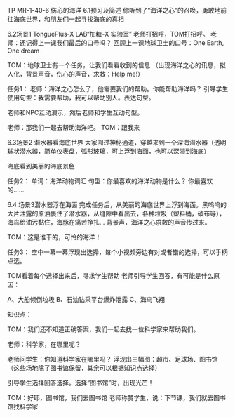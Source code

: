 TP MR-1-40-6 伤心的海洋
6.1预习及简述
你听到了“海洋之心”的召唤，勇敢地前往海底世界，和朋友们一起寻找海底的真相

6.2场景1 TonguePlus-X LAB“加糖-X 实验室”
老师打招呼，TOM打招呼。
老师：还记得上一课我们最后的口号吗？
回顾上一课地球卫士的口号：One Earth, One dream

TOM：地球卫士有一个任务，让我们看看收到的信息
（出现海洋之心的讯息，拟人化，背景声音，伤心的声音，求救：Help me!）

任务1：
老师：海洋之心怎么了，他需要我们的帮助。你能帮助海洋吗？
引导学生使用句型：我需要帮助，我可以帮助别人。表达句型。

老师和NPC互动演示，然后老师和学生互动句型。

老师：那我们一起去帮助海洋吧。
TOM：跟我来


6.3场景2 潜水器看海底世界
大家闯过神秘通道，穿越来到一个深海潜水器（透明球状潜水器，简单仪表盘，弧形玻璃，可上浮到海面，也可以深潜到海底）

海底看到美丽的海底景色

任务2：
单词：海洋动物词汇
句型：你最喜欢的海洋动物是什么？
你最喜欢的……


6.4 场景3潜水器浮在海面
完成任务后，从美丽的海底世界上浮到海面。黑呜呜的大片泄露的原油裹住了潜水器，从缝隙中看出去，各种垃圾（塑料桶，破布等），海鸟给油污黏住，海豚在痛苦挣扎…
背景声，海洋之心求救的声音传过来。

TOM：这是谁干的，可怜的海洋！

任务3：
空中一幕一幕浮现出选择，每个小视频旁边有对或者错的选择，可以手柄点选。

TOM看着每个选择出来后，寻求学生帮助
老师引导学生回答，有可能是什么原因：


A、大船倾倒垃圾
B、石油钻采平台爆炸泄露
C、海鸟飞翔

知识点：

TOM：我们还不知道正确答案，我们一起去找一位科学家来帮助我们。

老师：科学家，在哪里呢？

老师问学生：你知道科学家在哪里吗？
浮现出三幅图：超市、足球场、图书馆（这些场地除了图书馆保留，其余可以根据知识点选择）

引导学生选择回答选择。选择“图书馆”时，出现光芒！

TOM：好耶，图书馆，我们去图书馆
老师称赞学生，说：下节课，我们就去图书馆找科学家